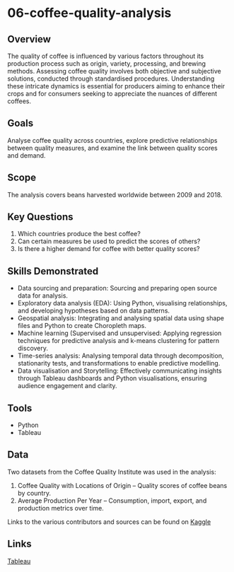 # 06-coffee-quality-analysis

## Overview
The quality of coffee is influenced by various factors throughout its production process such as origin, variety, processing, and brewing methods. Assessing coffee quality involves both objective and subjective solutions, conducted through standardised procedures. Understanding these intricate dynamics is essential for producers aiming to enhance their crops and for consumers seeking to appreciate the nuances of different coffees.

## Goals
Analyse coffee quality across countries, explore predictive relationships between quality measures, and examine the link between quality scores and demand.

## Scope
The analysis covers beans harvested worldwide between 2009 and 2018.

## Key Questions
1. Which countries produce the best coffee?
2. Can certain measures be used to predict the scores of others?
3. Is there a higher demand for coffee with better quality scores?

## Skills Demonstrated
- Data sourcing and preparation: Sourcing and preparing open source data for analysis.
- Exploratory data analysis (EDA): Using Python, visualising relationships, and developing hypotheses based on data patterns.
- Geospatial analysis: Integrating and analysing spatial data using shape files and Python to create Choropleth maps.
- Machine learning (Supervised and unsupervised: Applying regression techniques for predictive analysis and k-means clustering for pattern discovery.
- Time-series analysis: Analysing temporal data through decomposition, stationarity tests, and transformations to enable predictive modelling.
- Data visualisation and Storytelling: Effectively communicating insights through Tableau dashboards and Python visualisations, ensuring audience engagement and clarity.

## Tools
- Python
- Tableau

## Data
Two datasets from the Coffee Quality Institute was used in the analysis:

1. Coffee Quality with Locations of Origin – Quality scores of coffee beans by country.
2. Average Production Per Year – Consumption, import, export, and production metrics over time.

Links to the various contributors and sources can be found on [Kaggle](https://www.kaggle.com/datasets/adampq/coffee-quality-with-locations-of-origin/data)

## Links
[Tableau](https://public.tableau.com/views/CoffeeQuality_17336702986480/CoffeeQuality?:language=en-GB&publish=yes&:sid=&:display_count=n&:origin=viz_share_link)
